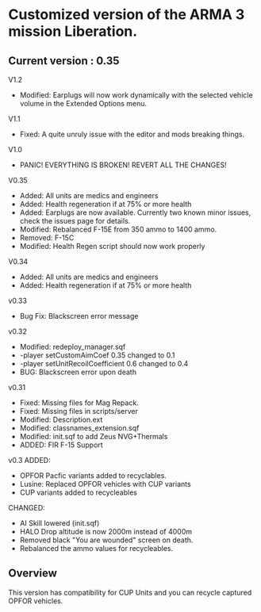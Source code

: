 # Customized version of the ARMA 3 mission Liberation.

## Current version : 0.35

V1.2
* Modified: Earplugs will now work dynamically with the selected vehicle volume in the Extended Options menu.

V1.1
* Fixed: A quite unruly issue with the editor and mods breaking things.

V1.0
* PANIC! EVERYTHING IS BROKEN! REVERT ALL THE CHANGES!

V0.35
* Added: All units are medics and engineers
* Added: Health regeneration if at 75% or more health
* Added: Earplugs are now available. Currently two known minor issues, check the issues page for details.
* Modified: Rebalanced F-15E from 350 ammo to 1400 ammo.
* Removed: F-15C
* Modified: Health Regen script should now work properly

V0.34
* Added: All units are medics and engineers
* Added: Health regeneration if at 75% or more health

v0.33
* Bug Fix: Blackscreen error message

v0.32
* Modified: redeploy_manager.sqf 	
* -player setCustomAimCoef 0.35 changed to 0.1
* -player setUnitRecoilCoefficient 0.6 changed to 0.4
* BUG: Blackscreen error upon death

v0.31
* Fixed: Missing files for Mag Repack.
* Fixed: Missing files in scripts/server
* Modified: Description.ext
* Modified: classnames_extension.sqf
* Modified: init.sqf to add Zeus NVG+Thermals
* ADDED: FIR F-15 Support

v0.3
ADDED:
* OPFOR Pacfic variants added to recyclables.
* Lusine: Replaced OPFOR vehicles with CUP variants
* CUP variants added to recycleables

CHANGED:
* AI Skill lowered (init.sqf)
* HALO Drop altitude is now 2000m instead of 4000m
* Removed black "You are wounded" screen on death.
* Rebalanced the ammo values for recycleables.

## Overview

This version has compatibility for CUP Units and you can recycle captured OPFOR vehicles.


